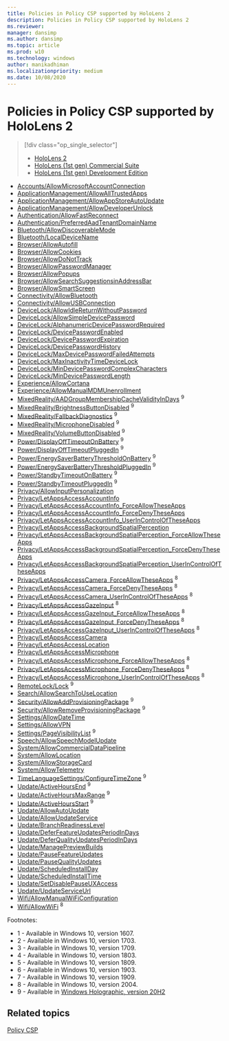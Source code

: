 ```yaml
---
title: Policies in Policy CSP supported by HoloLens 2
description: Policies in Policy CSP supported by HoloLens 2
ms.reviewer: 
manager: dansimp
ms.author: dansimp
ms.topic: article
ms.prod: w10
ms.technology: windows
author: manikadhiman
ms.localizationpriority: medium
ms.date: 10/08/2020
---
```


# Policies in Policy CSP supported by HoloLens 2

> [!div class="op_single_selector"]
>
> - [HoloLens 2](policy-csps-supported-by-hololens2.md)
> - [HoloLens (1st gen) Commercial Suite](policy-csps-supported-by-hololens-1st-gen-commercial-suite.md)
> - [HoloLens (1st gen) Development Edition](policy-csps-supported-by-hololens-1st-gen-development-edition.md)
>

- [Accounts/AllowMicrosoftAccountConnection](policy-csp-accounts.md#accounts-allowmicrosoftaccountconnection)
- [ApplicationManagement/AllowAllTrustedApps](policy-csp-applicationmanagement.md#applicationmanagement-allowalltrustedapps)
- [ApplicationManagement/AllowAppStoreAutoUpdate](policy-csp-applicationmanagement.md#applicationmanagement-allowappstoreautoupdate)
- [ApplicationManagement/AllowDeveloperUnlock](policy-csp-applicationmanagement.md#applicationmanagement-allowdeveloperunlock)
- [Authentication/AllowFastReconnect](policy-csp-authentication.md#authentication-allowfastreconnect)
- [Authentication/PreferredAadTenantDomainName](policy-csp-authentication.md#authentication-preferredaadtenantdomainname)
- [Bluetooth/AllowDiscoverableMode](policy-csp-bluetooth.md#bluetooth-allowdiscoverablemode)
- [Bluetooth/LocalDeviceName](policy-csp-bluetooth.md#bluetooth-localdevicename)
- [Browser/AllowAutofill](policy-csp-browser.md#browser-allowautofill)
- [Browser/AllowCookies](policy-csp-browser.md#browser-allowcookies)
- [Browser/AllowDoNotTrack](policy-csp-browser.md#browser-allowdonottrack)
- [Browser/AllowPasswordManager](policy-csp-browser.md#browser-allowpasswordmanager)
- [Browser/AllowPopups](policy-csp-browser.md#browser-allowpopups)
- [Browser/AllowSearchSuggestionsinAddressBar](policy-csp-browser.md#browser-allowsearchsuggestionsinaddressbar)
- [Browser/AllowSmartScreen](policy-csp-browser.md#browser-allowsmartscreen)
- [Connectivity/AllowBluetooth](policy-csp-connectivity.md#connectivity-allowbluetooth)
- [Connectivity/AllowUSBConnection](policy-csp-connectivity.md#connectivity-allowusbconnection)
- [DeviceLock/AllowIdleReturnWithoutPassword](policy-csp-devicelock.md#devicelock-allowidlereturnwithoutpassword)
- [DeviceLock/AllowSimpleDevicePassword](policy-csp-devicelock.md#devicelock-allowsimpledevicepassword)
- [DeviceLock/AlphanumericDevicePasswordRequired](policy-csp-devicelock.md#devicelock-alphanumericdevicepasswordrequired)
- [DeviceLock/DevicePasswordEnabled](policy-csp-devicelock.md#devicelock-devicepasswordenabled)
- [DeviceLock/DevicePasswordExpiration](policy-csp-devicelock.md#devicelock-devicepasswordexpiration)
- [DeviceLock/DevicePasswordHistory](policy-csp-devicelock.md#devicelock-devicepasswordhistory)
- [DeviceLock/MaxDevicePasswordFailedAttempts](policy-csp-devicelock.md#devicelock-maxdevicepasswordfailedattempts)
- [DeviceLock/MaxInactivityTimeDeviceLock](policy-csp-devicelock.md#devicelock-maxinactivitytimedevicelock)
- [DeviceLock/MinDevicePasswordComplexCharacters](policy-csp-devicelock.md#devicelock-mindevicepasswordcomplexcharacters)
- [DeviceLock/MinDevicePasswordLength](policy-csp-devicelock.md#devicelock-mindevicepasswordlength)
- [Experience/AllowCortana](policy-csp-experience.md#experience-allowcortana)
- [Experience/AllowManualMDMUnenrollment](policy-csp-experience.md#experience-allowmanualmdmunenrollment)
- [MixedReality/AADGroupMembershipCacheValidityInDays](./policy-csp-mixedreality.md#mixedreality-aadgroupmembershipcachevalidityindays) <sup>9</sup>
- [MixedReality/BrightnessButtonDisabled](./policy-csp-mixedreality.md#mixedreality-brightnessbuttondisabled) <sup>9</sup>
- [MixedReality/FallbackDiagnostics](./policy-csp-mixedreality.md#mixedreality-fallbackdiagnostics) <sup>9</sup>
- [MixedReality/MicrophoneDisabled](./policy-csp-mixedreality.md#mixedreality-microphonedisabled) <sup>9</sup>
- [MixedReality/VolumeButtonDisabled](./policy-csp-mixedreality.md#mixedreality-volumebuttondisabled) <sup>9</sup>
- [Power/DisplayOffTimeoutOnBattery](./policy-csp-power.md#power-displayofftimeoutonbattery) <sup>9</sup>
- [Power/DisplayOffTimeoutPluggedIn](./policy-csp-power.md#power-displayofftimeoutpluggedin) <sup>9</sup>
- [Power/EnergySaverBatteryThresholdOnBattery](./policy-csp-power.md#power-energysaverbatterythresholdonbattery) <sup>9</sup>
- [Power/EnergySaverBatteryThresholdPluggedIn](./policy-csp-power.md#power-energysaverbatterythresholdpluggedin) <sup>9</sup>
- [Power/StandbyTimeoutOnBattery](./policy-csp-power.md#power-standbytimeoutonbattery) <sup>9</sup>
- [Power/StandbyTimeoutPluggedIn](./policy-csp-power.md#power-standbytimeoutpluggedin) <sup>9</sup>
- [Privacy/AllowInputPersonalization](policy-csp-privacy.md#privacy-allowinputpersonalization)
- [Privacy/LetAppsAccessAccountInfo](policy-csp-privacy.md#privacy-letappsaccessaccountinfo)
- [Privacy/LetAppsAccessAccountInfo_ForceAllowTheseApps](policy-csp-privacy.md#privacy-letappsaccessaccountinfo-forceallowtheseapps)
- [Privacy/LetAppsAccessAccountInfo_ForceDenyTheseApps](policy-csp-privacy.md#privacy-letappsaccessaccountinfo-forcedenytheseapps)
- [Privacy/LetAppsAccessAccountInfo_UserInControlOfTheseApps](policy-csp-privacy.md#privacy-letappsaccessaccountinfo-userincontroloftheseapps)
- [Privacy/LetAppsAccessBackgroundSpatialPerception](policy-csp-privacy.md#privacy-letappsaccessbackgroundspatialperception)
- [Privacy/LetAppsAccessBackgroundSpatialPerception_ForceAllowTheseApps](policy-csp-privacy.md#privacy-letappsaccessbackgroundspatialperception-forceallowtheseapps)
- [Privacy/LetAppsAccessBackgroundSpatialPerception_ForceDenyTheseApps](policy-csp-privacy.md#privacy-letappsaccessbackgroundspatialperception-forcedenytheseapps)
- [Privacy/LetAppsAccessBackgroundSpatialPerception_UserInControlOfTheseApps](policy-csp-privacy.md#privacy-letappsaccessbackgroundspatialperception-userincontroloftheseapps)
- [Privacy/LetAppsAccessCamera_ForceAllowTheseApps](policy-csp-privacy.md#privacy-letappsaccesscamera-forceallowtheseapps) <sup>8</sup>
- [Privacy/LetAppsAccessCamera_ForceDenyTheseApps](policy-csp-privacy.md#privacy-letappsaccesscamera-forcedenytheseapps) <sup>8</sup>
- [Privacy/LetAppsAccessCamera_UserInControlOfTheseApps](policy-csp-privacy.md#privacy-letappsaccesscamera-userincontroloftheseapps) <sup>8</sup>
- [Privacy/LetAppsAccessGazeInput](policy-csp-privacy.md#privacy-letappsaccessgazeinput) <sup>8</sup>
- [Privacy/LetAppsAccessGazeInput_ForceAllowTheseApps](policy-csp-privacy.md#privacy-letappsaccessgazeinput-forceallowtheseapps) <sup>8</sup>
- [Privacy/LetAppsAccessGazeInput_ForceDenyTheseApps](policy-csp-privacy.md#privacy-letappsaccessgazeinput-forcedenytheseapps) <sup>8</sup>
- [Privacy/LetAppsAccessGazeInput_UserInControlOfTheseApps](policy-csp-privacy.md#privacy-letappsaccessgazeinput-userincontroloftheseapps) <sup>8</sup>
- [Privacy/LetAppsAccessCamera](policy-csp-privacy.md#privacy-letappsaccesscamera)
- [Privacy/LetAppsAccessLocation](policy-csp-privacy.md#privacy-letappsaccesslocation)
- [Privacy/LetAppsAccessMicrophone](policy-csp-privacy.md#privacy-letappsaccessmicrophone)
- [Privacy/LetAppsAccessMicrophone_ForceAllowTheseApps](policy-csp-privacy.md#privacy-letappsaccessmicrophone-forceallowtheseapps) <sup>8</sup>
- [Privacy/LetAppsAccessMicrophone_ForceDenyTheseApps](policy-csp-privacy.md#privacy-letappsaccessmicrophone-forcedenytheseapps) <sup>8</sup>
- [Privacy/LetAppsAccessMicrophone_UserInControlOfTheseApps](policy-csp-privacy.md#privacy-letappsaccessmicrophone-userincontroloftheseapps) <sup>8</sup>
- [RemoteLock/Lock](https://docs.microsoft.com/windows/client-management/mdm/remotelock-csp) <sup>9</sup>
- [Search/AllowSearchToUseLocation](policy-csp-search.md#search-allowsearchtouselocation)
- [Security/AllowAddProvisioningPackage](policy-csp-security.md#security-allowaddprovisioningpackage) <sup>9</sup>
- [Security/AllowRemoveProvisioningPackage](policy-csp-security.md#security-allowremoveprovisioningpackage) <sup>9</sup>
- [Settings/AllowDateTime](policy-csp-settings.md#settings-allowdatetime)
- [Settings/AllowVPN](policy-csp-settings.md#settings-allowvpn)
- [Settings/PageVisibilityList](https://docs.microsoft.com/windows/client-management/mdm/policy-csp-settings#settings-pagevisibilitylist) <sup>9</sup>
- [Speech/AllowSpeechModelUpdate](policy-csp-speech.md#speech-allowspeechmodelupdate)
- [System/AllowCommercialDataPipeline](policy-csp-system.md#system-allowcommercialdatapipeline)
- [System/AllowLocation](policy-csp-system.md#system-allowlocation)
- [System/AllowStorageCard](policy-csp-system.md#system-allowstoragecard)
- [System/AllowTelemetry](policy-csp-system.md#system-allowtelemetry)
- [TimeLanguageSettings/ConfigureTimeZone](./policy-csp-timelanguagesettings.md#timelanguagesettings-configuretimezone) <sup>9</sup>
- [Update/ActiveHoursEnd](./policy-csp-update.md#update-activehoursend) <sup>9</sup>
- [Update/ActiveHoursMaxRange](./policy-csp-update.md#update-activehoursmaxrange) <sup>9</sup>
- [Update/ActiveHoursStart](./policy-csp-update.md#update-activehoursstart) <sup>9</sup>
- [Update/AllowAutoUpdate](policy-csp-update.md#update-allowautoupdate)
- [Update/AllowUpdateService](policy-csp-update.md#update-allowupdateservice)
- [Update/BranchReadinessLevel](policy-csp-update.md#update-branchreadinesslevel)
- [Update/DeferFeatureUpdatesPeriodInDays](policy-csp-update.md#update-deferfeatureupdatesperiodindays)
- [Update/DeferQualityUpdatesPeriodInDays](policy-csp-update.md#update-deferqualityupdatesperiodindays)
- [Update/ManagePreviewBuilds](policy-csp-update.md#update-managepreviewbuilds)
- [Update/PauseFeatureUpdates](policy-csp-update.md#update-pausefeatureupdates)
- [Update/PauseQualityUpdates](policy-csp-update.md#update-pausequalityupdates)
- [Update/ScheduledInstallDay](policy-csp-update.md#update-scheduledinstallday)
- [Update/ScheduledInstallTime](policy-csp-update.md#update-scheduledinstalltime)
- [Update/SetDisablePauseUXAccess](policy-csp-update.md#update-setdisablepauseuxaccess)
- [Update/UpdateServiceUrl](policy-csp-update.md#update-updateserviceurl)
- [Wifi/AllowManualWiFiConfiguration](policy-csp-wifi.md#wifi-allowmanualwificonfiguration)
- [Wifi/AllowWiFi](policy-csp-wifi.md#wifi-allowwifi) <sup>8</sup>

Footnotes:

- 1 - Available in Windows 10, version 1607.
- 2 - Available in Windows 10, version 1703.
- 3 - Available in Windows 10, version 1709.
- 4 - Available in Windows 10, version 1803.
- 5 - Available in Windows 10, version 1809.
- 6 - Available in Windows 10, version 1903.
- 7 - Available in Windows 10, version 1909.
- 8 - Available in Windows 10, version 2004.
- 9 - Available in [Windows Holographic, version 20H2](https://docs.microsoft.com/hololens/hololens-release-notes#windows-holographic-version-20h2)

## Related topics

[Policy CSP](policy-configuration-service-provider.md)

